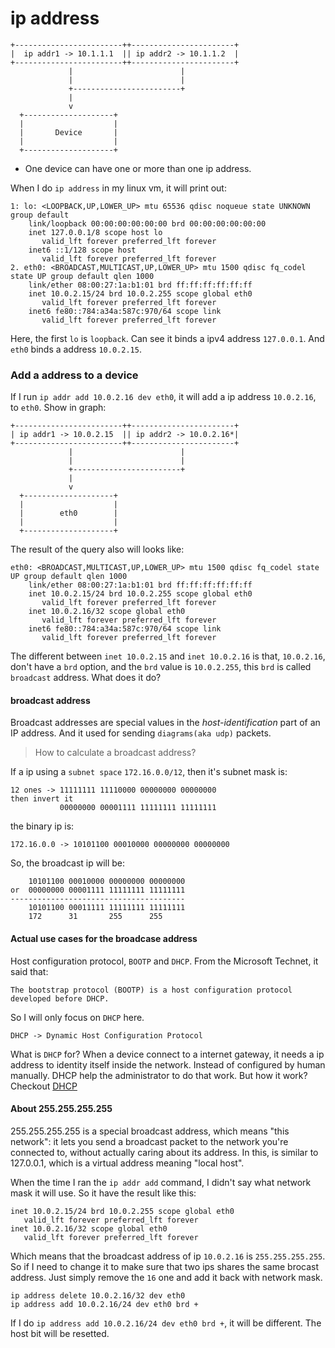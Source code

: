 # ip address

```
+------------------------++-----------------------+
|  ip addr1 -> 10.1.1.1  || ip addr2 -> 10.1.1.2  |
+------------------------++-----------------------+
             |                        |            
             |                        |            
             +------------------------+            
             |                                     
             v                                     
  +--------------------+                           
  |                    |                           
  |       Device       |                           
  |                    |                           
  +--------------------+                           
```

- One device can have one or more than one ip address.

When I do `ip address` in my linux vm, it will print out:

```shell
1: lo: <LOOPBACK,UP,LOWER_UP> mtu 65536 qdisc noqueue state UNKNOWN group default
    link/loopback 00:00:00:00:00:00 brd 00:00:00:00:00:00
    inet 127.0.0.1/8 scope host lo
       valid_lft forever preferred_lft forever
    inet6 ::1/128 scope host
       valid_lft forever preferred_lft forever
2. eth0: <BROADCAST,MULTICAST,UP,LOWER_UP> mtu 1500 qdisc fq_codel state UP group default qlen 1000
    link/ether 08:00:27:1a:b1:01 brd ff:ff:ff:ff:ff:ff
    inet 10.0.2.15/24 brd 10.0.2.255 scope global eth0
       valid_lft forever preferred_lft forever
    inet6 fe80::784:a34a:587c:970/64 scope link
       valid_lft forever preferred_lft forever
```

Here, the first `lo` is `loopback`. Can see it binds a ipv4 address `127.0.0.1`.
And `eth0` binds a address `10.0.2.15`.

### Add a address to a device

If I run `ip addr add 10.0.2.16 dev eth0`, it will add a ip address `10.0.2.16`,
to `eth0`. Show in graph:

```
+------------------------++-----------------------+
| ip addr1 -> 10.0.2.15  || ip addr2 -> 10.0.2.16*|
+------------------------++-----------------------+
             |                        |            
             |                        |            
             +------------------------+            
             |                                     
             v                                     
  +--------------------+                           
  |                    |                           
  |        eth0        |                           
  |                    |                           
  +--------------------+                           
```

The result of the query also will looks like:

```
eth0: <BROADCAST,MULTICAST,UP,LOWER_UP> mtu 1500 qdisc fq_codel state UP group default qlen 1000
    link/ether 08:00:27:1a:b1:01 brd ff:ff:ff:ff:ff:ff
    inet 10.0.2.15/24 brd 10.0.2.255 scope global eth0
       valid_lft forever preferred_lft forever
    inet 10.0.2.16/32 scope global eth0
       valid_lft forever preferred_lft forever
    inet6 fe80::784:a34a:587c:970/64 scope link
       valid_lft forever preferred_lft forever
```

The different between `inet 10.0.2.15` and `inet 10.0.2.16` is that, `10.0.2.16`,
don't have a `brd` option, and the `brd` value is `10.0.2.255`, this `brd` is
called `broadcast` address. What does it do?

#### broadcast address

Broadcast addresses are special values in the *host-identification* part of an IP address. And it used for sending `diagrams(aka udp)` packets.

> How to calculate a broadcast address?

If a ip using a `subnet space` `172.16.0.0/12`, then it's subnet mask is:

```
12 ones -> 11111111 11110000 00000000 00000000
then invert it
           00000000 00001111 11111111 11111111
```

the binary ip is:

```
172.16.0.0 -> 10101100 00010000 00000000 00000000
```

So, the broadcast ip will be:

```
    10101100 00010000 00000000 00000000
or  00000000 00001111 11111111 11111111
---------------------------------------
    10101100 00011111 11111111 11111111
    172      31       255      255
```

#### Actual use cases for the broadcase address

Host configuration protocol, `BOOTP` and `DHCP`. From the Microsoft Technet, it said that:

    The bootstrap protocol (BOOTP) is a host configuration protocol developed before DHCP.

So I will only focus on `DHCP` here.

    DHCP -> Dynamic Host Configuration Protocol

What is `DHCP` for? When a device connect to a internet gateway, it needs a ip address to
identity itself inside the network. Instead of configured by human manually. DHCP help the
administrator to do that work. But how it work? Checkout [DHCP](./dhcp.md)

#### About 255.255.255.255

255.255.255.255 is a special broadcast address, which means "this network": it lets you send
a broadcast packet to the network you're connected to, without actually caring about its address.
In this, is similar to 127.0.0.1, which is a virtual address meaning "local host".

When the time I ran the `ip addr add` command, I didn't say what network mask it will use. So
it have the result like this:

```
inet 10.0.2.15/24 brd 10.0.2.255 scope global eth0
   valid_lft forever preferred_lft forever
inet 10.0.2.16/32 scope global eth0
   valid_lft forever preferred_lft forever
```

Which means that the broadcast address of ip `10.0.2.16` is `255.255.255.255`.
So if I need to change it to make sure that two ips shares the same brocast address.
Just simply remove the `16` one and add it back with network mask.

```
ip address delete 10.0.2.16/32 dev eth0
ip address add 10.0.2.16/24 dev eth0 brd +
```

If I do `ip address add 10.0.2.16/24 dev eth0 brd +`, it will be different. The
host bit will be resetted.


